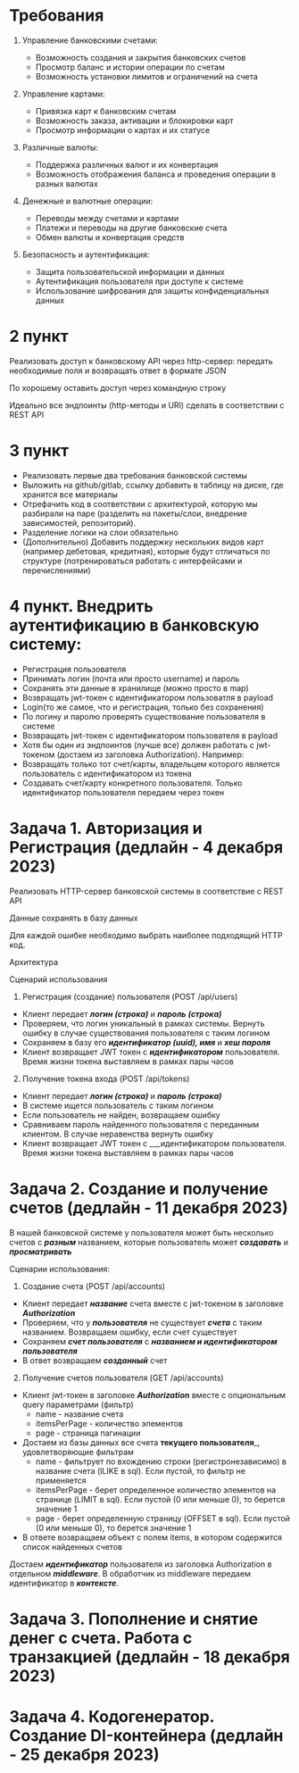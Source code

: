 # Требования

1. Управление банковскими счетами:
    - Возможность создания и закрытия банковских счетов
    - Просмотр баланс и истории операции по счетам
    - Возможность установки лимитов и ограничений на счета

2. Управление картами:
    - Привязка карт к банковским счетам
    - Возможность заказа, активации и блокировки карт
    - Просмотр информации о картах и их статусе
3. Различные валюты:
    - Поддержка различных валют и их конвертация
    - Возможность отображения баланса и проведения операции в разных валютах
4. Денежные и валютные операции:
    - Переводы между счетами и картами
    - Платежи и переводы на другие банковские счета
    - Обмен валюты и конвертация средств
5. Безопасность и аутентификация:
    - Защита пользовательской информации и данных
    - Аутентификация пользователя при доступе к системе
    - Использование шифрования для защиты конфиденциальных данных 

# 2 пункт
Реализовать доступ к банковскому API через http-сервер: передать необходимые поля и возвращать
ответ в формате JSON

По хорошему оставить доступ через командную строку

Идеально все эндпоинты (http-методы и URI) сделать в соответствии с REST API

# 3 пункт 
- Реализовать первые два требования банковской системы
- Выложить на github/gitlab, ссылку добавить в таблицу на диске, где хранятся все материалы
- Отрефачить код в соответствии с архитектурой, которую мы разбирали на паре 
(разделить на пакеты/слои, внедрение зависимостей, репозиторий).
- Разделение логики на слои обязательно
- (Дополнительно) Добавить поддержку нескольких видов карт (например дебетовая, кредитная), 
которые будут отличаться по структуре (потренироваться работать с интерфейсами и перечислениями)

# 4 пункт. Внедрить аутентификацию в банковскую систему:
- Регистрация пользователя
- Принимать логин (почта или просто username) и пароль
- Сохранять эти данные в хранилище (можно просто в map)
- Возвращать jwt-токен с идентификатором пользоватля в payload
- Login(то же самое, что и регистрация, только без сохранения)
- По логину и паролю проверять существование пользователя в системе
- Возвращать jwt-токен с идентификатором пользователя в payload
- Хотя бы один из эндпоинтов (лучше все) должен работать с jwt-токеном
  (достаем из заголовка Authorization). Например:
- Возвращать только тот счет/карты, владельцем которого является
пользователь с идентификатором из токена
- Создавать счет/карту конкретного пользователя. Только идентификатор
пользователя передаем через токен

# Задача 1. Авторизация и Регистрация (дедлайн - 4 декабря 2023)
Реализовать HTTP-сервер банковской системы в соответствие с REST API

Данные сохранять в базу данных

Для каждой ошибке необходимо выбрать наиболее подходящий HTTP код.

Архитектура

Сценарий использования

1. Регистрация (создание) пользователя (POST /api/users)
 - Клиент передает ___логин (строка)___ и ___пароль (строка)___
 - Проверяем, что логин уникальный в рамках системы. Вернуть ошибку в
 случае существования пользователя с таким логином
 - Сохраняем в базу его ___идентификатор (uuid), имя___ и ___хеш пароля___
 - Клиент возвращает JWT токен с ___идентификатором___ пользователя. Время жизни токена выставляем в рамках пары часов
2. Получение токена входа (POST /api/tokens)
- Клиент передает ___логин (строка)___ и ___пароль (строка)___
- В системе ищется пользователь с таким логином
- Если пользователь не найден, возвращаем ошибку
- Сравниваем пароль найденного пользователя с переданным клиентом. В случае
неравенства вернуть ошибку
- Клиент возвращает JWT токен с ___идентификатором пользователя. Время 
жизни токена выставляем в рамках пары часов

# Задача 2. Создание и получение счетов (дедлайн - 11 декабря 2023)
В нашей банковской системе у пользователя может быть несколько счетов
с ___разным___ названием, которые пользователь может ___создавать___
и ___просматривать___

Сценарии использования:
1. Создание счета (POST /api/accounts)
- Клиент передает ___название___ счета вместе с jwt-токеном в заголовке
___Authorization___
- Проверяем, что у ___пользователя___ не существует ___счета___ с таким
названием. Возвращаем ошибку, если счет существует
- Сохраняем ___счет пользователя___ с ___названием и идентификатором пользователя___
- В ответ возвращаем ___созданный___ счет
2. Получение счетов пользователя (GET /api/accounts)
- Клиент jwt-токен в заголовке ___Authorization___ вместе с опциональным
query параметрами (фильтр)
   - name - название счета
   - itemsPerPage - количество элементов
   - page - страница пагинации
- Достаем из базы данных все счета __текущего пользователя___, 
удовлетворяющие фильтрам
   - name - фильтрует по вхождению строки (регистронезависимо) в 
      название счета (ILIKE в sql). Если пустой, то фильтр не применяется
   - itemsPerPage - берет определенное количество элементов на странице
     (LIMIT в sql). Если пустой (0 или меньше 0), то берется значение 1
   - page - берет определенную страницу (OFFSET в sql). Если пустой (0 или
  меньше 0), то берется значение 1
- В ответе возвращаем объект с полем items, в котором содержится список
найденных счетов

Достаем ___идентификатор___ пользователя из заголовка Authorization в 
отдельном ___middleware___. В обработчик из middleware передаем идентификатор
в ___контексте___.

# Задача 3. Пополнение и снятие денег с счета. Работа с транзакцией (дедлайн - 18 декабря 2023)


# Задача 4. Кодогенератор. Создание DI-контейнера (дедлайн - 25 декабря 2023)
